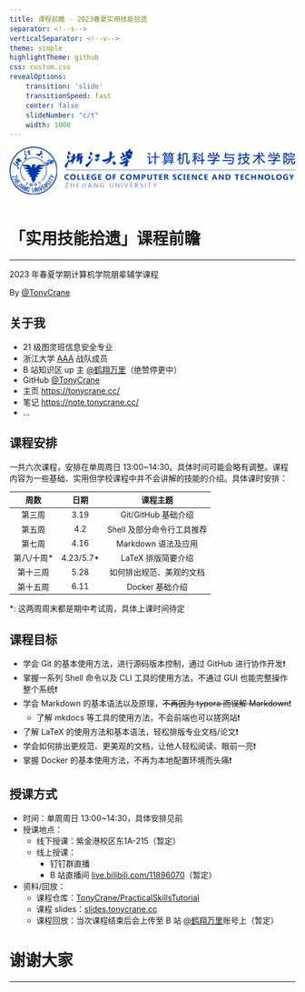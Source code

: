 ```yaml
---
title: 课程前瞻 - 2023春夏实用技能拾遗
separator: <!--s-->
verticalSeparator: <!--v-->
theme: simple
highlightTheme: github
css: custom.css
revealOptions:
    transition: 'slide'
    transitionSpeed: fast
    center: false
    slideNumber: "c/t"
    width: 1000
---
```


<div class="middle center">
<div style="width: 100%">

<img src="logo.png" style="margin-bottom: 1em">

# 「实用技能拾遗」课程前瞻

<hr/>

2023 年春夏学期计算机学院朋辈辅学课程

By [@TonyCrane](https://github.com/TonyCrane)

</div>
</div>

<!--s-->

## 关于我

- 21 级图灵班信息安全专业
- 浙江大学 [AAA](https://zjusec.com/) 战队成员
- B 站知识区 up 主 [@鹤翔万里](https://space.bilibili.com/171431343)（绝赞停更中）
- GitHub [@TonyCrane](https://github.com/TonyCrane)
- 主页 https://tonycrane.cc/
- 笔记 https://note.tonycrane.cc/
- ...

<!--s-->

## 课程安排

一共六次课程，安排在单周周日 13:00~14:30。具体时间可能会略有调整。课程内容为一些基础、实用但学校课程中并不会讲解的技能的介绍。具体课时安排：

<div class="three-line">

|周数|日期|课程主题|
|:--:|:--:|:--:|
|第三周|3.19|Git/GitHub 基础介绍|
|第五周|4.2|Shell 及部分命令行工具推荐|
|第七周|4.16|Markdown 语法及应用|
|第八/十周\*|4.23/5.7\*|LaTeX 排版简要介绍|
|第十三周|5.28|如何排出规范、美观的文档|
|第十五周|6.11|Docker 基础介绍|

</div>

\*: 这两周周末都是期中考试周，具体上课时间待定

<!--s-->

## 课程目标

- 学会 Git 的基本使用方法，进行源码版本控制，通过 GitHub 进行协作开发❗️
- 掌握一系列 Shell 命令以及 CLI 工具的使用方法，不通过 GUI 也能完整操作整个系统❗️
- 学会 Markdown 的基本语法以及原理，~~不再因为 typora 而误解 Markdown~~❗️
    - 了解 mkdocs 等工具的使用方法，不会前端也可以搓网站❗️
- 了解 LaTeX 的使用方法和基本语法，轻松排版专业文档/论文❗️
- 学会如何排出更规范、更美观的文档，让他人轻松阅读、眼前一亮❗️
- 掌握 Docker 的基本使用方法，不再为本地配置环境而头痛❗️

<!--s-->

## 授课方式

- 时间：单周周日 13:00~14:30，具体安排见前
- 授课地点：
    - 线下授课：紫金港校区东1A-215（暂定）
    - 线上授课：
        - 钉钉群直播
        - B 站直播间 [live.bilibili.com/11896070](https://live.bilibili.com/11896070)（暂定）
- 资料/回放：
    - 课程仓库：[TonyCrane/PracticalSkillsTutorial](https://github.com/TonyCrane/PracticalSkillsTutorial)
    - 课程 slides：[slides.tonycrane.cc](https://slides.tonycrane.cc/#PracticalSkillsTutorial)
    - 课程回放：当次课程结束后会上传至 B 站 [@鹤翔万里](https://space.bilibili.com/171431343)账号上（暂定）

<!--s-->

<div class="middle center">
<div style="width: 100%">

# 谢谢大家

<hr/>

</div>
</div>